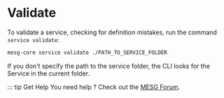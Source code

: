 # Validate

To validate a service, checking for definition mistakes, run the command `service validate`:

```bash
mesg-core service validate ./PATH_TO_SERVICE_FOLDER
```

If you don't specify the path to the service folder, the CLI looks for the Service in the current folder.

::: tip Get Help
You need help ? Check out the <a href="https://forum.mesg.com" target="_blank">MESG Forum</a>.